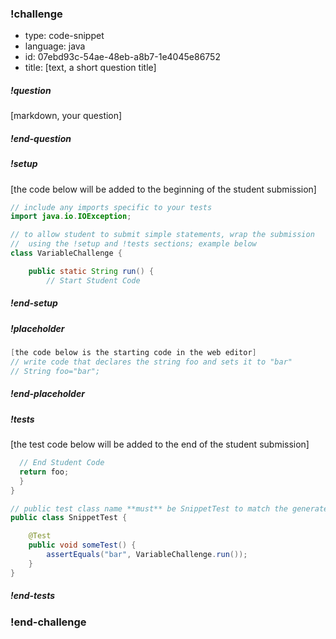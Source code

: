 <!-- >>>>>>>>>>>>>>>>>>>>>> BEGIN CHALLENGE >>>>>>>>>>>>>>>>>>>>>> -->
<!-- Replace everything in square brackets [] and remove brackets  -->

### !challenge

* type: code-snippet
* language: java
* id: 07ebd93c-54ae-48eb-a8b7-1e4045e86752
* title: [text, a short question title]
<!-- * points: [1] (optional, the number of points for scoring as a checkpoint) -->
<!-- * topics: [python, pandas] (optional the topics for analyzing points) -->

##### !question

[markdown, your question]

##### !end-question

##### !setup

[the code below will be added to the beginning of the student submission]
```java
// include any imports specific to your tests
import java.io.IOException;

// to allow student to submit simple statements, wrap the submission
//  using the !setup and !tests sections; example below
class VariableChallenge {

    public static String run() {
        // Start Student Code
```

##### !end-setup

##### !placeholder

```java
[the code below is the starting code in the web editor]
// write code that declares the string foo and sets it to "bar"
// String foo="bar";
```

##### !end-placeholder

##### !tests

[the test code below will be added to the end of the student submission]
```java
  // End Student Code
  return foo;
  }
}

// public test class name **must** be SnippetTest to match the generated file name
public class SnippetTest {

	@Test
	public void someTest() {
		assertEquals("bar", VariableChallenge.run());
	}
}
```

##### !end-tests

<!-- other optional sections -->
<!-- !hint - !end-hint (markdown, hidden, students click to view) -->
<!-- !rubric - !end-rubric (markdown, instructors can see while scoring a checkpoint) -->
<!-- !explanation - !end-explanation (markdown, students can see after answering correctly) -->

### !end-challenge

<!-- ======================= END CHALLENGE ======================= -->